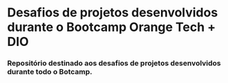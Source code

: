 # Desafios de projetos desenvolvidos durante o Bootcamp Orange Tech + DIO
### Repositório destinado aos desafios de projetos desenvolvidos durante todo o Botcamp.
